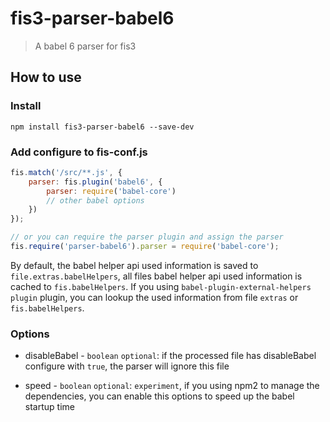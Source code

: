 fis3-parser-babel6
======
> A babel 6 parser for fis3

## How to use

### Install

```shell
npm install fis3-parser-babel6 --save-dev
```

### Add configure to fis-conf.js

```js
fis.match('/src/**.js', {
    parser: fis.plugin('babel6', {
        parser: require('babel-core')
        // other babel options
    })
});

// or you can require the parser plugin and assign the parser
fis.require('parser-babel6').parser = require('babel-core');
```

By default, the babel helper api used information is saved to `file.extras.babelHelpers`, all files babel helper api used information is cached to `fis.babelHelpers`. If you using `babel-plugin-external-helpers plugin` plugin, you can lookup the used information from file `extras` or `fis.babelHelpers`.

### Options

* disableBabel - `boolean` `optional`: if the processed file has disableBabel configure with `true`, the parser will ignore this file

* speed - `boolean` `optional`: `experiment`, if you using npm2 to manage the dependencies, you can enable this options to speed up the babel startup time

